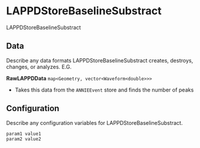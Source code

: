 # LAPPDStoreBaselineSubstract

LAPPDStoreBaselineSubstract

## Data

Describe any data formats LAPPDStoreBaselineSubstract creates, destroys, changes, or analyzes. E.G.

**RawLAPPDData** `map<Geometry, vector<Waveform<double>>>`
* Takes this data from the `ANNIEEvent` store and finds the number of peaks


## Configuration

Describe any configuration variables for LAPPDStoreBaselineSubstract.

```
param1 value1
param2 value2
```
